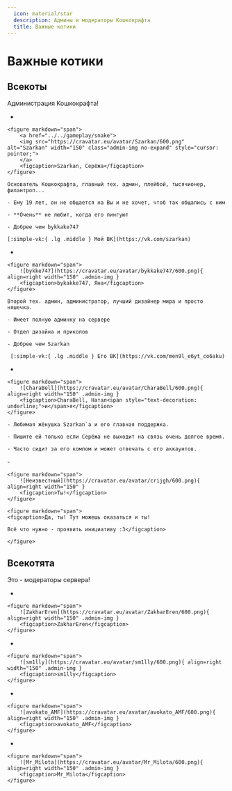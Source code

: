 ```yaml
---
  icon: material/star
  description: Админы и модераторы Кошкокрафта
  title: Важные котики
---
```


# Важные котики

## Всекоты

Администрация Кошкокрафта!

<div class="grid cards" markdown>

- 

    <figure markdown="span">
        <a href="../../gameplay/snake">
        <img src="https://cravatar.eu/avatar/Szarkan/600.png" alt="Szarkan" width="150" class="admin-img no-expand" style="cursor: pointer;">
        </a>
        <figcaption>Szarkan, Серёжа</figcaption>
    </figure>

    Основатель Кошкокрафта, главный тех. админ, плейбой, тысячионер, филантроп...

    - Ему 19 лет, он не общается на Вы и не хочет, чтоб так общались с ним

    - **Очень** не любит, когда его пингуют

    - Добрее чем bykkake747

    [:simple-vk:{ .lg .middle } Мой ВК](https://vk.com/szarkan)

-  

    <figure markdown="span">
        ![bykke747](https://cravatar.eu/avatar/bykkake747/600.png){ align=right width="150" .admin-img }
        <figcaption>bykakke747, Яна</figcaption>
    </figure>

    Второй тех. админ, администратор, лучший дизайнер мира и просто няшечка.

    - Имеет полную админку на сервере

    - Отдел дизайна и приколов

    - Добрее чем Szarkan

     [:simple-vk:{ .lg .middle } Его ВК](https://vk.com/men9l_e6yt_co6aku)

- 

    <figure markdown="span">
        ![CharaBell](https://cravatar.eu/avatar/CharaBell/600.png){ align=right width="150" .admin-img }
        <figcaption>CharaBell, Натал<span style="text-decoration: underline;">и</span>я</figcaption>
    </figure>

    - Любимая жёнушка Szarkan`a и его главная поддержка.

    - Пишите ей только если Серёжа не выходит на связь очень долгое время.

    - Часто сидит за его компом и может отвечать с его аккаунтов.

</div>

<div class="grid cards" markdown>
-  

    <figure markdown="span">
        ![Неизвестный](https://cravatar.eu/avatar/crijgh/600.png){ align=right width="150" }
        <figcaption>Ты!</figcaption>
    </figure>

    <figure markdown="span">
    <figcaption>Да, ты! Тут можешь оказаться и ты!  

    Всё что нужно - проявить инициативу :3</figcaption>

    </figure>

</div>

## Всекотята

Это - модераторы сервера!

<div class="grid cards" markdown>

- 

    <figure markdown="span">
        ![ZakharEren](https://cravatar.eu/avatar/ZakharEren/600.png){ align=right width="150" .admin-img }
        <figcaption>ZakharEren</figcaption>
    </figure>

- 

    <figure markdown="span">
        ![sm1lly](https://cravatar.eu/avatar/sm1lly/600.png){ align=right width="150" .admin-img }
        <figcaption>sm1lly</figcaption>
    </figure>

- 

    <figure markdown="span">
        ![avokato_AMF](https://cravatar.eu/avatar/avokato_AMF/600.png){ align=right width="150" .admin-img }
        <figcaption>avokato_AMF</figcaption>
    </figure>

- 

    <figure markdown="span">
        ![Mr_Milota](https://cravatar.eu/avatar/Mr_Milota/600.png){ align=right width="150" .admin-img }
        <figcaption>Mr_Milota</figcaption>
    </figure>

</div>
